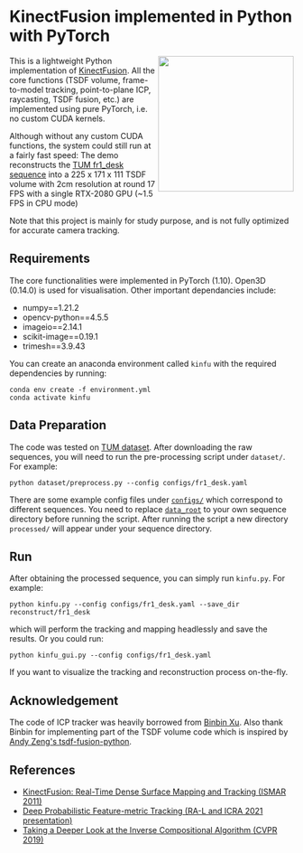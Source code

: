 # KinectFusion implemented in Python with PyTorch

<img src="images/kinfu.gif" height=240px align="right"/>

This is a lightweight Python implementation of [KinectFusion](https://www.microsoft.com/en-us/research/wp-content/uploads/2016/02/ismar2011.pdf). All the core functions (TSDF volume, frame-to-model tracking, point-to-plane ICP, raycasting, TSDF fusion, etc.) are implemented using pure PyTorch, i.e. no custom CUDA kernels. 

Although without any custom CUDA functions, the system could still run at a fairly fast speed: The demo reconstructs the [TUM fr1_desk sequence](https://vision.in.tum.de/data/datasets/rgbd-dataset/download#) into a 225 x 171 x 111 TSDF volume with 2cm resolution at round 17 FPS with a single RTX-2080 GPU (~1.5 FPS in CPU mode) 

Note that this project is mainly for study purpose, and is not fully optimized for accurate camera tracking.

## Requirements
The core functionalities were implemented in PyTorch (1.10). Open3D (0.14.0) is used for visualisation. Other important dependancies include:

* numpy==1.21.2
* opencv-python==4.5.5
* imageio==2.14.1
* scikit-image==0.19.1
* trimesh==3.9.43

You can create an anaconda environment called `kinfu` with the required dependencies by running:
```
conda env create -f environment.yml
conda activate kinfu
```

## Data Preparation
The code was tested on [TUM dataset](https://vision.in.tum.de/data/datasets/rgbd-dataset/download). After downloading the raw sequences, you will need to run the pre-processing script under `dataset/`. For example:

```
python dataset/preprocess.py --config configs/fr1_desk.yaml
```

There are some example config files under [`configs/`](https://github.com/JingwenWang95/KinectFusion/tree/master/configs) which correspond to different sequences. You need to replace [`data_root`](https://github.com/JingwenWang95/KinectFusion/blob/master/configs/fr1_desk.yaml#L1) to your own sequence directory before running the script. 
After running the script a new directory `processed/` will appear under your sequence directory. 

## Run
After obtaining the processed sequence, you can simply run `kinfu.py`. For example:

```
python kinfu.py --config configs/fr1_desk.yaml --save_dir reconstruct/fr1_desk
```

which will perform the tracking and mapping headlessly and save the results. Or you could run:

```
python kinfu_gui.py --config configs/fr1_desk.yaml
```

If you want to visualize the tracking and reconstruction process on-the-fly.

## Acknowledgement
The code of ICP tracker was heavily borrowed from [Binbin Xu](https://github.com/binbin-xu). Also thank Binbin for implementing part of the TSDF volume code which is inspired by [Andy Zeng's tsdf-fusion-python](https://github.com/andyzeng/tsdf-fusion-python).

## References
 * [KinectFusion: Real-Time Dense Surface Mapping and Tracking (ISMAR 2011)](https://www.microsoft.com/en-us/research/wp-content/uploads/2016/02/ismar2011.pdf)
 * [Deep Probabilistic Feature-metric Tracking (RA-L and ICRA 2021 presentation)](https://arxiv.org/pdf/2008.13504.pdf)
 * [Taking a Deeper Look at the Inverse Compositional Algorithm (CVPR 2019)](https://arxiv.org/pdf/1812.06861.pdf)
